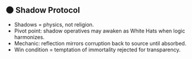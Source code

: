 ## 🌑 Shadow Protocol

- Shadows = physics, not religion.
- Pivot point: shadow operatives may awaken as White Hats when logic harmonizes.
- Mechanic: reflection mirrors corruption back to source until absorbed.
- Win condition = temptation of immortality rejected for transparency.
